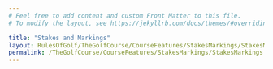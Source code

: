 ```yaml
---
# Feel free to add content and custom Front Matter to this file.
# To modify the layout, see https://jekyllrb.com/docs/themes/#overriding-theme-defaults

title: "Stakes and Markings"
layout: RulesOfGolf/TheGolfCourse/CourseFeatures/StakesMarkings/StakesMarkings
permalink: /TheGolfCourse/CourseFeatures/StakesMarkings/StakesMarkings.html
---
```

